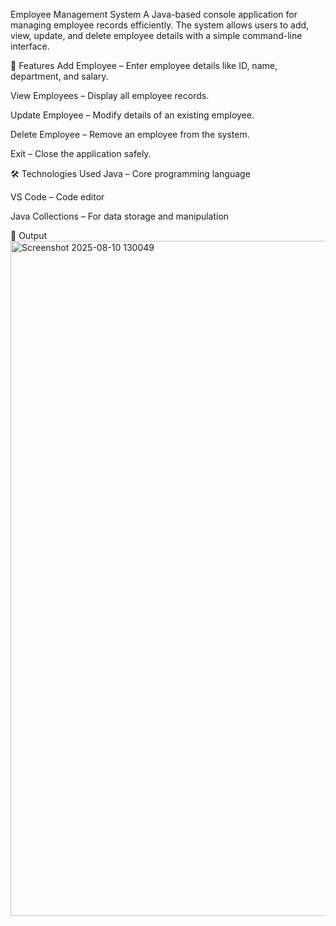 Employee Management System
A Java-based console application for managing employee records efficiently. The system allows users to add, view, update, and delete employee details with a simple command-line interface.

🚀 Features
Add Employee – Enter employee details like ID, name, department, and salary.

View Employees – Display all employee records.

Update Employee – Modify details of an existing employee.

Delete Employee – Remove an employee from the system.

Exit – Close the application safely.

🛠️ Technologies Used
Java – Core programming language

VS Code – Code editor

Java Collections – For data storage and manipulation

📸 Output
<img width="1920" height="1080" alt="Screenshot 2025-08-10 130049" src="https://github.com/user-attachments/assets/6c75f286-63c6-4877-b583-182ecd88e208" />


